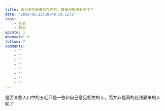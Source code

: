 ```yaml
---
title: 五毛是否是真实存在的，数量和规模有多少？
date: '2018-01-25T18:49:39.127Z'
tags:
    - 社会
    - 政治
upvote: 1
downvote: 0
follow: 7
comments:
    - ''
    - ''
    - ''
    - ''
    - ''
    - ''
    - ''
    - ''
---
```


是否某些人口中的五毛只是一些和自己意见相左的人，而并非是真的花钱雇来的人呢？
